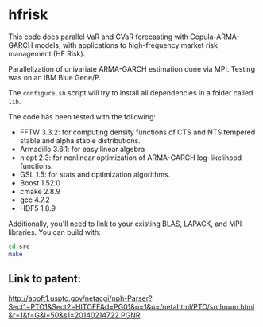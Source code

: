 # hfrisk

This code does parallel VaR and CVaR forecasting with Copula-ARMA-GARCH models, with applications to high-frequency market risk management (HF Risk).

Parallelization of univariate ARMA-GARCH estimation done via MPI. Testing was on an IBM Blue Gene/P.

The `configure.sh` script will try to install all dependencies in a folder called `lib`. 

The code has been tested with the following:

- FFTW 3.3.2: for computing density functions of CTS and NTS tempered stable and alpha stable distributions. 
- Armadillo 3.6.1: for easy linear algebra
- nlopt 2.3: for nonlinear optimization of ARMA-GARCH log-likelihood functions.
- GSL 1.5: for stats and optimization algorithms.
- Boost 1.52.0
- cmake 2.8.9
- gcc 4.7.2
- HDF5 1.8.9

Additionally, you'll need to link to your existing BLAS, LAPACK, and MPI libraries. You can build with:

```bash
cd src
make
```

## Link to patent:

http://appft1.uspto.gov/netacgi/nph-Parser?Sect1=PTO1&Sect2=HITOFF&d=PG01&p=1&u=/netahtml/PTO/srchnum.html&r=1&f=G&l=50&s1=20140214722.PGNR.
